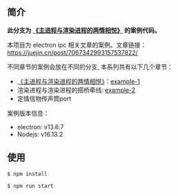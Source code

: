 ## 简介

**此分支为 [《主进程与渲染进程的两情相悦》](https://juejin.cn/post/7067342993157537822/) 的案例代码。**

本项目为 electron ipc 相关文章的案例。文章链接：https://juejin.cn/post/7067342993157537822/

不同章节的案例会放在不同的分支, 本系列共有以下几个章节：

- [《主进程与渲染进程的两情相悦》](https://juejin.cn/post/7067342993157537822/)：[example-1](https://github.com/LinDaiDai/electron-ipc-example/tree/example-1)
- 渲染进程与渲染进程的搭桥牵线: [example-2](https://github.com/LinDaiDai/electron-ipc-example/tree/example-2)
- 定情信物传声筒port

案例版本信息：

- electron: v13.6.7
- Nodejs: v16.13.2

## 使用

```
$ npm install
```

```
$ npm run start
```
